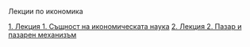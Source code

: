Лекции по икономика

[1. Лекция 1. Същност на икономическата наука](l1.md)
[2. Лекция 2. Пазар и пазарен механизъм](l2.md)
